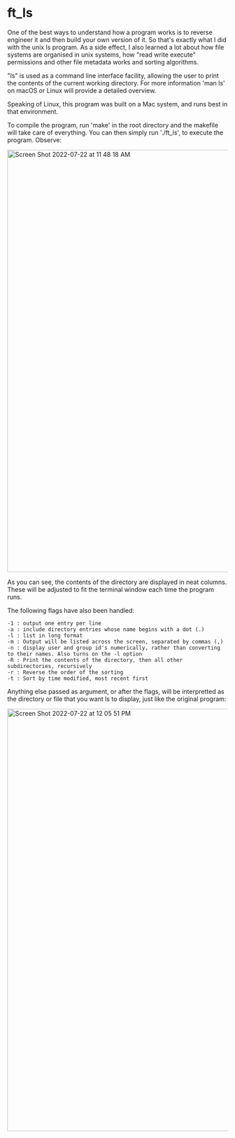 # ft_ls

One of the best ways to understand how a program works is to reverse engineer it and then build your own version of it. So that's exactly what I did with the unix ls program. As a side effect, I also learned a lot about how file systems are organised in unix systems, how "read write execute" permissions and other file metadata works and sorting algorithms.

"ls" is used as a command line interface facility, allowing the user to print the contents of the current working directory. For more information 'man ls' on macOS or Linux will provide a detailed overview.

Speaking of Linux, this program was built on a Mac system, and runs best in that environment.

To compile the program, run 'make' in the root directory and the makefile will take care of everything. You can then simply run './ft_ls', to execute the program. Observe:

<img width="965" alt="Screen Shot 2022-07-22 at 11 48 18 AM" src="https://user-images.githubusercontent.com/69106035/180401583-c7a3ca33-6981-4fd7-9a7f-b68ca581ded8.png">

As you can see, the contents of the directory are displayed in neat columns. These will be adjusted to fit the terminal window each time the program runs.

The following flags have also been handled:

```
-1 : output one entry per line
-a : include directory entries whose name begins with a dot (.)
-l : list in long format
-m : Output will be listed across the screen, separated by commas (,)
-n : display user and group id's numerically, rather than converting to their names. Also turns on the -l option
-R : Print the contents of the directory, then all other subdirectories, recursively
-r : Reverse the order of the sorting
-t : Sort by time modified, most recent first
```

Anything else passed as argument, or after the flags, will be interpretted as the directory or file that you want ls to display, just like the original program:

<img width="965" alt="Screen Shot 2022-07-22 at 12 05 51 PM" src="https://user-images.githubusercontent.com/69106035/180405041-e373dbe4-df3c-476e-ba2c-3d02a429a4d8.png">

